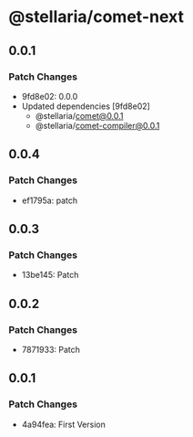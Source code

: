 # @stellaria/comet-next

## 0.0.1

### Patch Changes

- 9fd8e02: 0.0.0
- Updated dependencies [9fd8e02]
  - @stellaria/comet@0.0.1
  - @stellaria/comet-compiler@0.0.1

## 0.0.4

### Patch Changes

- ef1795a: patch

## 0.0.3

### Patch Changes

- 13be145: Patch

## 0.0.2

### Patch Changes

- 7871933: Patch

## 0.0.1

### Patch Changes

- 4a94fea: First Version

